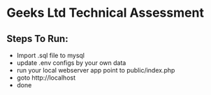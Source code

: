 # Geeks Ltd Technical Assessment

## Steps To Run:

- Import .sql file to mysql
- update .env configs by your own data
- run your local webserver app point to public/index.php
- goto http://localhost
- done

